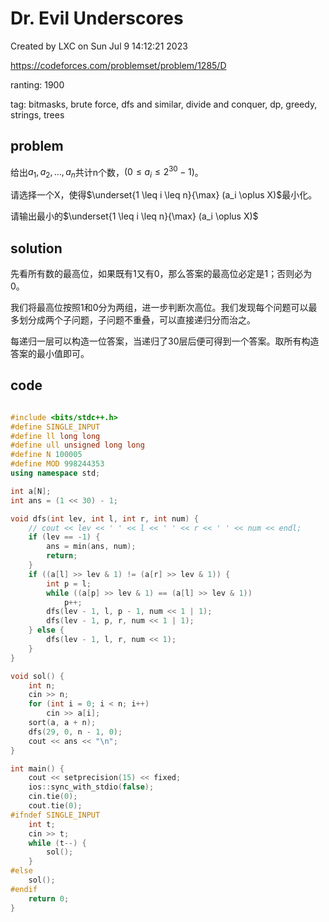 # Dr. Evil Underscores

Created by LXC on Sun Jul  9 14:12:21 2023

https://codeforces.com/problemset/problem/1285/D

ranting: 1900

tag: bitmasks, brute force, dfs and similar, divide and conquer, dp, greedy, strings, trees

## problem

给出$a_1, a_2, \dots, a_n$共计n个数，$(0 \le a_i \le 2^{30}-1)$。

请选择一个X，使得$\underset{1 \leq i \leq n}{\max} (a_i \oplus X)$最小化。

请输出最小的$\underset{1 \leq i \leq n}{\max} (a_i \oplus X)$

## solution

先看所有数的最高位，如果既有1又有0，那么答案的最高位必定是1；否则必为0。

我们将最高位按照1和0分为两组，进一步判断次高位。我们发现每个问题可以最多划分成两个子问题，子问题不重叠，可以直接递归分而治之。

每递归一层可以构造一位答案，当递归了30层后便可得到一个答案。取所有构造答案的最小值即可。

## code

``` cpp

#include <bits/stdc++.h>
#define SINGLE_INPUT
#define ll long long
#define ull unsigned long long
#define N 100005
#define MOD 998244353
using namespace std;

int a[N];
int ans = (1 << 30) - 1;

void dfs(int lev, int l, int r, int num) {
    // cout << lev << ' ' << l << ' ' << r << ' ' << num << endl;
    if (lev == -1) {
        ans = min(ans, num);
        return;
    }
    if ((a[l] >> lev & 1) != (a[r] >> lev & 1)) {
        int p = l;
        while ((a[p] >> lev & 1) == (a[l] >> lev & 1))
            p++;
        dfs(lev - 1, l, p - 1, num << 1 | 1);
        dfs(lev - 1, p, r, num << 1 | 1);
    } else {
        dfs(lev - 1, l, r, num << 1);
    }
}

void sol() {
    int n;
    cin >> n;
    for (int i = 0; i < n; i++)
        cin >> a[i];
    sort(a, a + n);
    dfs(29, 0, n - 1, 0);
    cout << ans << "\n";
}

int main() {
    cout << setprecision(15) << fixed;
    ios::sync_with_stdio(false);
    cin.tie(0);
    cout.tie(0);
#ifndef SINGLE_INPUT
    int t;
    cin >> t;
    while (t--) {
        sol();
    }
#else
    sol();
#endif
    return 0;
}

```
